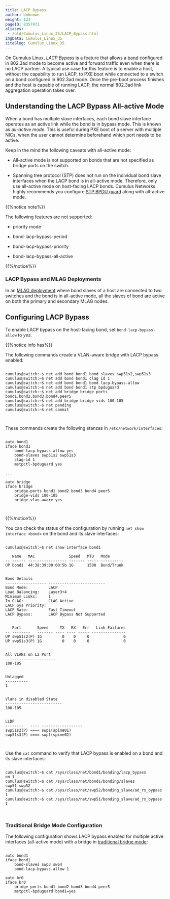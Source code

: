 ```yaml
---
title: LACP Bypass
author: Unknown
weight: 123
pageID: 8357472
aliases:
 - /old/Cumulus_Linux_35/LACP_Bypass.html
imgData: Cumulus_Linux_35
siteSlug: Cumulus_Linux_35
---
```

On Cumulus Linux, *LACP Bypass* is a feature that allows a
[bond](/old/Cumulus_Linux_35/Bonding_-_Link_Aggregation.html) configured
in 802.3ad mode to become active and forward traffic even when there is
no LACP partner. A typical use case for this feature is to enable a
host, without the capability to run LACP, to PXE boot while connected to
a switch on a bond configured in 802.3ad mode. Once the pre-boot process
finishes and the host is capable of running LACP, the normal 802.3ad
link aggregation operation takes over.

## Understanding the LACP Bypass All-active Mode

When a bond has multiple slave interfaces, each bond slave interface
operates as an active link while the bond is in bypass mode. This is
known as *all-active mode*. This is useful during PXE boot of a server
with multiple NICs, when the user cannot determine beforehand which port
needs to be active.

Keep in the mind the following caveats with all-active mode:

  - All-active mode is not supported on bonds that are not specified as
    bridge ports on the switch.

  - Spanning tree protocol (STP) does not run on the individual bond
    slave interfaces when the LACP bond is in all-active mode.
    Therefore, only use all-active mode on host-facing LACP bonds.
    Cumulus Networks highly recommends you configure [STP BPDU
    guard](/old/Cumulus_Linux_35/Spanning_Tree_and_Rapid_Spanning_Tree.html#src-8357467_SpanningTreeandRapidSpanningTree-bpdu)
    along with all-active mode.

{{%notice note%}}

The following features are not supported:

  - priority mode

  - bond-lacp-bypass-period

  - bond-lacp-bypass-priority

  - bond-lacp-bypass-all-active

{{%/notice%}}

### LACP Bypass and MLAG Deployments

In an [MLAG
deployment](/old/Cumulus_Linux_35/Multi-Chassis_Link_Aggregation_-_MLAG.html)
where bond slaves of a host are connected to two switches and the bond
is in all-active mode, all the slaves of bond are active on both the
primary and secondary MLAG nodes.

## Configuring LACP Bypass

To enable LACP bypass on the host-facing bond, set
`bond-lacp-bypass-allow` to *yes*.

{{%notice info has%}}

The following commands create a VLAN-aware bridge with LACP bypass
enabled:

``` 
                   
cumulus@switch:~$ net add bond bond1 bond slaves swp51s2,swp51s3
cumulus@switch:~$ net add bond bond1 clag id 1
cumulus@switch:~$ net add bond bond1 bond lacp-bypass-allow
cumulus@switch:~$ net add bond bond1 stp bpduguard
cumulus@switch:~$ net add bridge bridge ports bond1,bond2,bond3,bond4,peer5
cumulus@switch:~$ net add bridge bridge vids 100-105
cumulus@switch:~$ net pending
cumulus@switch:~$ net commit
   
    
```

These commands create the following stanzas in
`/etc/network/interfaces`:

``` 
                   
auto bond1
iface bond1
    bond-lacp-bypass-allow yes
    bond-slaves swp51s2 swp51s3
    clag-id 1
    mstpctl-bpduguard yes
 
...
 
auto bridge
iface bridge
    bridge-ports bond1 bond2 bond3 bond4 peer5
    bridge-vids 100-105
    bridge-vlan-aware yes
   
    
```

{{%/notice%}}

You can check the status of the configuration by running `net show
interface <bond>` on the bond and its slave interfaces:

``` 
                   
cumulus@switch:~$ net show interface bond1
 
   Name   MAC               Speed   MTU   Mode
-- ------ ----------------- ------- ----- ----------
UP bond1  44:38:39:00:00:5b 1G      1500  Bond/Trunk
 
 
Bond Details
------------------ -------------------------
Bond Mode:         LACP
Load Balancing:    Layer3+4
Minimum Links:     1
In CLAG:           CLAG Active
LACP Sys Priority:
LACP Rate:         Fast Timeout
LACP Bypass:       LACP Bypass Not Supported
 
 
   Port       Speed     TX   RX   Err   Link Failures
-- --------   ------- ---- ---- ----- ---------------
UP swp51s2(P) 1G         0    0     0               0
UP swp51s3(P) 1G         0    0     0               0
 
 
All VLANs on L2 Port
----------------------
100-105
 
 
Untagged
----------
1
 
 
Vlans in disabled State
-------------------------
100-105
 
 
LLDP
--------   ---- ------------------
swp51s2(P) ==== swp1(spine01)
swp51s3(P) ==== swp1(spine02)
   
    
```

Use the `cat` command to verify that LACP bypass is enabled on a bond
and its slave interfaces:

``` 
                   
cumulus@switch:~$ cat /sys/class/net/bond1/bonding/lacp_bypass 
on 1
cumulus@switch:~$ cat /sys/class/net/bond1/bonding/slaves
swp51 swp52
cumulus@switch:~$ cat /sys/class/net/swp52/bonding_slave/ad_rx_bypass 
1
cumulus@switch:~$ cat /sys/class/net/swp51/bonding_slave/ad_rx_bypass 
1
   
    
```

### Traditional Bridge Mode Configuration

The following configuration shows LACP bypass enabled for multiple
active interfaces (all-active mode) with a bridge in [traditional bridge
mode](/old/Cumulus_Linux_35/Traditional_Mode_Bridges.html):

``` 
                   
auto bond1
iface bond1 
    bond-slaves swp3 swp4
    bond-lacp-bypass-allow 1
 
auto br0
iface br0
    bridge-ports bond1 bond2 bond3 bond4 peer5
    mstpctl-bpduguard bond1=yes
   
    
```
